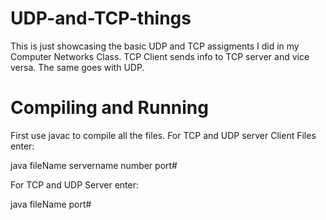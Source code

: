 # UDP-and-TCP-things
This is just showcasing the basic UDP and TCP assigments I did in my Computer Networks Class. TCP Client sends info to TCP server and vice versa. The same goes with UDP. 

# Compiling and Running
First use javac to compile all the files. For TCP and UDP server Client Files enter:

java fileName servername number port#

For TCP and UDP Server enter:

java fileName port#
